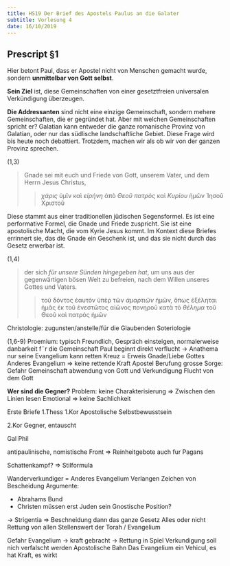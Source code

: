 ```yaml
---
title: HS19 Der Brief des Apostels Paulus an die Galater
subtitle: Vorlesung 4
date: 16/10/2019
---
```


## Prescript §1

Hier betont Paul, dass er Apostel nicht von Menschen gemacht wurde, sondern **unmittelbar von Gott selbst**.

**Sein Ziel** ist, diese Gemeinschaften von einer gesetztfreien universalen Verkündigung überzeugen.

**Die Addressanten** sind nicht eine einzige Gemeinschaft, sondern mehere Gemeinschaften, die er gegründet hat.
Aber mit welchen Gemeinschaften spricht er? Galatian kann entweder die ganze romanische Provinz von Galatian,
oder nur das südlische landschaftliche Gebiet.
Diese Frage wird bis heute noch debattiert. Trotzdem, machen wir als ob wir von der ganzen Provinz sprechen.

(1,3)
> Gnade sei mit euch und Friede von Gott, unserem Vater, und dem Herrn Jesus Christus,
> > *χάρις* ὑμῖν καὶ *εἰρήνη* ἀπὸ *Θεοῦ πατρὸς* καὶ *Κυρίου* ἡμῶν Ἰησοῦ Χριστοῦ 

Diese stammt aus einer traditionellen jüdischen Segensformel. 
Es ist eine performative Formel, die Gnade und Friede zuspricht.
Sie ist eine apostolische Macht, die vom Kyrie Jesus kommt.
Im Kontext diese Briefes errinnert sie, das die Gnade ein Geschenk ist,
und das sie nicht durch das Gesetz erwerbar ist.

(1,4)
> der sich *für unsere Sünden hingegeben hat*, um uns aus der gegenwärtigen bösen Welt zu befreien, 
> nach dem Willen unseres Gottes und Vaters.
> > τοῦ δόντος ἑαυτὸν ὑπὲρ τῶν *ἁμαρτιῶν* ἡμῶν, ὅπως ἐξέληται ἡμᾶς ἐκ τοῦ ἐνεστῶτος αἰῶνος πονηροῦ 
> > κατὰ τὸ *θέλημα* τοῦ Θεοῦ καὶ πατρὸς ἡμῶν

Christologie: zugunsten/anstelle/für die Glaubenden
Soteriologie

(1,6-9)
Proemium: typisch Freundlich, Gespräch einsteigen, normalerweise danbarkeit f¨r die Gemeinschaft
Paul beginnt direkt 
verflucht -> Anathema
nur seine Evangelium kann retten
Kreuz = Erweis Gnade/Liebe Gottes
Anderes Evangelium => keine rettende Kraft
Apostel Berufung
grosse Sorge: Gefahr Gemeinschaft abwendung von Gott und Verkundigung
Flucht von dem Gott

**Wer sind die Gegner?**
Problem: keine Charakterisierung
=> Zwischen den Linien lesen
Emotional => keine Sachlichkeit

Erste Briefe
1.Thess
1.Kor
Apostolische Selbstbewusstsein

2.Kor
Gegner, entauscht

Gal
Phil

antipaulinische, nomistische Front
=> Reinheitgebote auch fur Pagans

Schattenkampf? => Stilformula

Wanderverkundiger = Anderes Evangelium
Verlangen Zeichen von Bescheidung
Argumente:
- Abrahams Bund
- Christen müssen erst Juden sein
Gnostische Position?

-> Strigentia => Beschneidung dann das ganze Gesetz
Alles oder nicht
Rettung von allen
Stellenswert der Torah / Evangelium

Gefahr
Evangelium -> kraft gebracht -> Rettung in Spiel
Verkundigung soll nich verfalscht werden
Apostolische Bahn
Das Evangelium ein Vehicul, es hat Kraft, es wirkt
